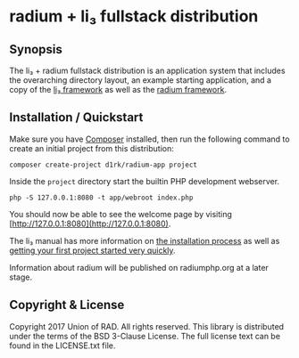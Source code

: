 # radium + li₃ fullstack distribution

## Synopsis

The li₃ + radium fullstack distribution is an application system that includes the
overarching directory layout, an example starting application, and a copy of the
[li₃ framework](https://github.com/UnionOfRAD/lithium) as well as the [radium framework](https://github.com/d1rk/radium).

## Installation / Quickstart

Make sure you have [Composer](http://getcomposer.org/doc/00-intro.md) installed, then
run the following command to create an initial project from this distribution:

```
composer create-project d1rk/radium-app project
```

Inside the `project` directory start the builtin PHP development webserver.

```
php -S 127.0.0.1:8080 -t app/webroot index.php
```

You should now be able to see the welcome page by visiting [http://127.0.0.1:8080](http://127.0.0.1:8080).

The li₃ manual has more information on [the installation process](http://li3.me/docs/manual/installation)
as well as [getting your first project started very quickly](http://li3.me/docs/manual/quickstart).

Information about radium will be published on radiumphp.org at a later stage.

## Copyright & License

Copyright 2017 Union of RAD. All rights reserved. This library
is distributed under the terms of the BSD 3-Clause License. The
full license text can be found in the LICENSE.txt file.

